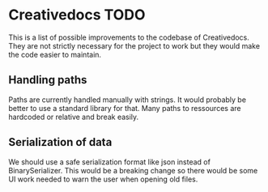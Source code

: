 # Creativedocs TODO
This is a list of possible improvements to the codebase of Creativedocs.
They are not strictly necessary for the project to work but they would make the code easier to maintain.

## Handling paths
Paths are currently handled manually with strings.
It would probably be better to use a standard library for that.
Many paths to ressources are hardcoded or relative and break easily.

## Serialization of data
We should use a safe serialization format like json instead of BinarySerializer.
This would be a breaking change so there would be some UI work needed to warn the user when opening old files.